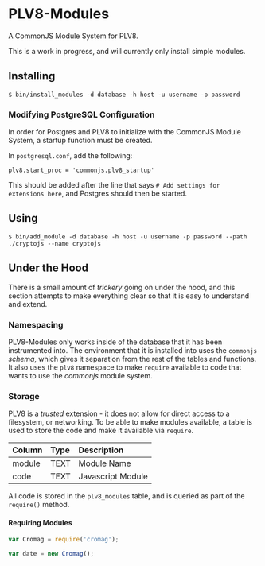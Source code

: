 # PLV8-Modules

A CommonJS Module System for PLV8.

This is a work in progress, and will currently only install simple modules.

## Installing

```
$ bin/install_modules -d database -h host -u username -p password
```

### Modifying PostgreSQL Configuration

In order for Postgres and PLV8 to initialize with the CommonJS Module System,
a startup function must be created.

In `postgresql.conf`, add the following:

`plv8.start_proc = 'commonjs.plv8_startup'`

This should be added after the line that says `# Add settings for extensions here`,
and Postgres should then be started.

## Using

```
$ bin/add_module -d database -h host -u username -p password --path ./cryptojs --name cryptojs
```

## Under the Hood

There is a small amount of _trickery_ going on under the hood, and this section
attempts to make everything clear so that it is easy to understand and extend.

### Namespacing

PLV8-Modules only works inside of the database that it has been instrumented
into.  The environment that it is installed into uses the `commonjs` _schema_,
which gives it separation from the rest of the tables and functions.  It also
uses the `plv8` namespace to make `require` available to code that wants to use
the _commonjs_ module system.

### Storage

PLV8 is a *trusted* extension - it does not allow for direct access to a
filesystem, or networking.  To be able to make modules available, a table is
used to store the code and make it available via `require`.

| Column | Type | Description |
| :------------- | :------------- | :------------- |
| module | TEXT | Module Name |
| code | TEXT | Javascript Module |

All code is stored in the `plv8_modules` table, and is queried as part of the
`require()` method.

#### Requiring Modules

```js
var Cromag = require('cromag');

var date = new Cromag();
```
